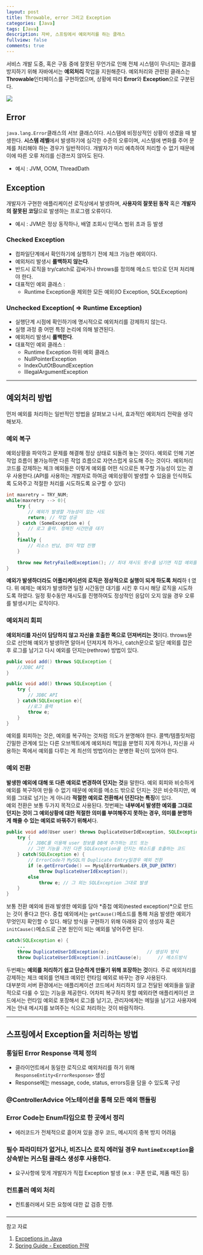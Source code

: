 ```yaml
---
layout: post
title: Throwable, error 그리고 Exception
categories: [Java]
tags: [Java]
description: 자바, 스프링에서 예외처리를 하는 클래스
fullview: false
comments: true
---
```


서비스 개발 도중, 혹은 구동 중에 잘못된 무언가로 인해 전체 시스템이 무너지는 결과를 방지하기 위해 자바에서는 **예외처리** 작업을 지원해준다. 예외처리와 관련된 클래스는 **Throwable**인터페이스를 구현하였으며, 상황에 따라 **Error**와 **Exception**으로 구분된다.

<p style = "center">
<img src = "https://media.geeksforgeeks.org/wp-content/uploads/Exception-in-java1.png">
</p>

## Error  
`java.lang.Error`클래스의 서브 클래스이다. 시스템에 비정상적인 상황이 생겼을 때 발생한다. **시스템 레벨**에서 발생하기에 심각한 수준의 오류이며,  시스템에 변화를 주어 문제를 처리해야 하는 경우가 일반적이다. 개발자가 미리 예측하여 처리할 수 없기 때문에 이에 따른 오류 처리를 신경쓰지 않아도 된다. 
* 예시 : JVM, OOM, ThreadDath


## Exception
개발자가 구현한 애플리케이션 로직상에서 발생하며, **사용자의 잘못된 동작** 혹은 **개발자의 잘못된 코딩**으로 발생하는 프로그램 오류이다.  
* 예시 : JVM은 정상 동작하나, 배열 조회시 인덱스 범위 초과 등 발생


### Checked Exception

* 컴파일단계에서 확인하기에 실행하기 전에 체크 가능한 예외이다.
* 예외처리 발생시 **롤백하지 않는다**.
* 반드시 로직을 try/catch로 감싸거나 throws를 정의해 메소드 밖으로 던져 처리해야 한다.
* 대표적인 예외 클래스 : 
	* Runtime Exception을 제외한 모든 예외(IO Exception, SQLException)


### Unchecked Exception( => Runtime Exception)
* 실행단계 시점에 확인하기에 명시적으로 예외처리를 강제하지 않는다.
* 실행 과정 중 어떤 특정 논리에 의해 발견된다.
* 예외처리 발생시 **롤백한다**.
* 대표적인 예외 클래스 : 
	* Runtime Exception 하위 예외 클래스
	* NullPointerException
	* IndexOutOtBoundException
	* IllegalArgumentException

***
## 예외처리 방법
먼저 예외를 처리하는 일반적인 방법을 살펴보고 나서, 효과적인 예외처리 전략을 생각해보자.

### 예외 복구
예외상황을 파악하고 문제를 해결해 정상 상태로 되돌려 놓는 것이다. 예외로 인해 기본 작업 흐름이 불가능하면 다른 작업 흐름으로 자연스럽게 유도해 주는 것이다. 예외처리 코드를 강제하는 체크 예외들은 이렇게 예외를 어떤 식으로든 복구할 가능성이 있는 경우 사용한다.(API를 사용하는 개발자로 하여금 예외상황이 발생할 수 있음을 인식하도록 도와주고 적절한 처리를 시도하도록 요구할 수 있다)

```java
int maxretry = TRY_NUM;
while(maxretry --> 0){
	try {
		// 예외가 발생할 가능성이 있는 시도
		return; // 작업 성공
	} catch (SomeException e) {
		// 로그 출력. 정해진 시간만큼 대기
	}
	finally {
		// 리소스 반납, 정리 작업 진행
	}
	
	throw new RetryFailedException(); // 최대 재시도 횟수를 넘기면 직접 예외를 발생
}
```
**예외가 발생하더라도 어플리케이션의 로직은 정상적으로 실행이 되게 하도록 처리**하ㅕ였다. 위 예제는 예외가 발생하면 일정 시간동안 대기를 시킨 후 다시 해당 로직을 시도하도록 하였다. 일정 횟수동안 재시도를 진행하여도 정상적인 응답이 오지 않을 경우 오류를 발생시키는 로직이다.

### 예외처리 회피
**예외처리를 자신이 담당하지 않고 자신을 호출한 쪽으로 던져버리는 것**이다. throws문으로 선언해 예외가 발생하면 알아서 던져지게 하거나, catch문으로 일단 예외를 잡은 후 로그를 남기고 다시 예외를 던지는(rethrow) 방법이 있다.

```java
public void add() throws SQLException {
	//JDBC API
}
```

```java
public void add() throws SQLException {
	try {
		// JDBC API
	} catch(SQLException e){
		//로그 출력
		throw e;
	}
}
```
예외를 회피하는 것은, 예외를 복구하는 것처럼 의도가 분명해야 한다. 콜백/템플릿처럼 긴밀한 관계에 있는 다른 오브젝트에게 예외처리 책임을 분명히 지게 하거나, 자신을 사용하는 쪽에서 예외를 다루는 게 최선의 방법이라는 분병한 확신이 있어야 한다.

### 예외 전환
**발생한 예외에 대해 또 다른 예외로 변경하여 던지는 것**을 말한다. 예외 회피와 비슷하게 예외를 복구하여 만들 수 없기 때문에 예외를 메소드 밖으로 던지는 것은 비슷하지만, 예외를 그대로 넘기는 게 아니라 **적절한 예외로 전환해서 던진다는 특징**이 있다.  
예외 전환은 보통 두가지 목적으로 사용된다. 첫번째는 **내부에서 발생한 예외를 그대로 던지는 것이 그 예외상황에 대한 적절한 의미를 부여해주지 못하는 경우, 의미를 분명하게 해줄 수 있는 예외로 바꿔주기 위해서**다.

```java
public void add(User user) throws DuplicateUserIdException, SQLException {
	try {
		// JDBC를 이용해 user 정보를 DB에 추가하는 코드 또는
		// 그런 기능을 가진 다른 SQLException을 던지는 메소드를 호출하는 코드
	} catch(SQLException e) {
		// ErrorCode가 MySQL의 Duplicate Entry일경우 예외 전환
		if (e.getErrorCode() == MysqlErrorNumbers.ER_DUP_ENTRY) 
			throw DuplicateUserIdException();
		else
			throw e; // 그 외는 SQLException 그대로 발생
	}
}
```


보통 전환 예외에 원래 발생한 예외를 담아 *중첩 예외(nested exception)*으로 만드는 것이 좋다고 한다. 중첩 예외에서는 `getCause()`메소드를 통해 처음 발생한 예외가 무엇인지 확인할 수 있다. 해당 방식을 구현하기 위해 아래와 같이 생성자 혹은 `initCause()`메소드로 근본 원인이 되는 예외를 넣어주면 된다.

```java
catch(SQLException e) {
	...
	throw DuplicateUserIdException(e);				// 생성자 방식
	throw DuplicateUserIdException().initCause(e); 		// 메소드방식
```
두번째는 **예외를 처리하기 쉽고 단순하게 만들기 위해 포장하는 것**이다. 주로 예외처리를 강제하는 체크 예외를 언체크 예외인 런타임 예외로 바꾸는 경우 사용된다.  
대부분의 서버 환경에서는 애플리케이션 코드에서 처리하지 않고 전달된 예외들을 일괄적으로 다룰 수 있는 기능을 제공한다. 어차피 복구하지 못할 예외라면 애플리케이션 코드에서는 런타임 예외로 포장해서 로그를 남기고, 관리자에게는 메일을 남기고 사용자에게는 안내 메시지를 보여주는 식으로 처리하는 것이 바람직하다.



***
## 스프링에서 Exception을 처리하는 방법

### 통일된 Error Response 객체 정의

* 클라이언트에서 동일한 로직으로 예외처리를 하기 위해 `ResponseEntity<ErrorResponse>` 생성
* Response에는 message, code, status, errors등을 담을 수 있도록 구성

### @ControllerAdvice 어노테이션을 통해 모든 예외 핸들링

### Error Code는 Enum타입으로 한 곳에서 정리
* 에러코드가 전체적으로 흩어져 있을 경우 코드, 메시지의 중복 방지 어려움


### 필수 파라미터가 없거나, 비즈니스 로직 에러일 경우 `RuntimeException`을 상속받는 커스텀 클래스 생성후 사용한다.
* 요구사항에 맞게 개발자가 직접 Exception 발생 (e.x : 쿠폰 만료, 제품 매진 등)

### 컨트롤러 예외 처리
* 컨트롤러에서 모든 요청에 대한 값 검증 진행.

###


###


***
참고 자료  
1. [Excpetions in Java](https://www.geeksforgeeks.org/exceptions-in-java/)
2. [Spring Guide - Exception 전략](https://cheese10yun.github.io/spring-guide-exception/)